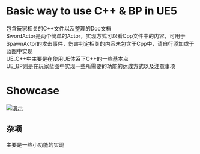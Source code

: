 # Basic way to use C++ & BP in UE5
包含玩家相关的C++文件以及整理的Doc文档  
SwordActor是两个简单的Actor，实现方式可以看Cpp文件中的内容，可用于SpawnActor的攻击事件，伤害判定相关的内容未包含于Cpp中，请自行添加或于蓝图中实现  
UE_C++中主要是在使用UE体系下C++的一些基本点  
UE_BP则是在玩家蓝图中实现一些所需要的功能的达成方式以及注意事项
# Showcase  

[![演示](https://res.cloudinary.com/marcomontalbano/image/upload/v1659616303/video_to_markdown/images/youtube--hdsfabMGcKU-c05b58ac6eb4c4700831b2b3070cd403.jpg)](https://youtu.be/hdsfabMGcKU "演示")
## 杂项  
主要是一些小功能的实现
